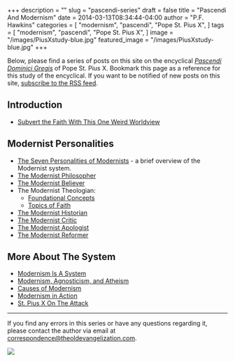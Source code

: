 +++
description = ""
slug = "pascendi-series"
draft = false
title = "Pascendi And Modernism"
date = 2014-03-13T08:34:44-04:00
author = "P.F. Hawkins"
categories = [
  "modernism",
  "pascendi",
  "Pope St. Pius X",
]
tags = [
  "modernism",
  "pascendi",
  "Pope St. Pius X",
]
image = "/images/PiusXstudy-blue.jpg"
featured_image = "/images/PiusXstudy-blue.jpg"
+++

Below, please find a series of posts on this site on the encyclical [*Pascendi Dominici Gregis*](http://www.papalencyclicals.net/Pius10/p10pasce.htm) of Pope St. Pius X. Bookmark this page as a reference for this study of the encyclical. If you want to be notified of new posts on this site, [subscribe to the RSS feed](http://theoldevangelization.com/rss/). 

## Introduction
- [Subvert the Faith With This One Weird Worldview](http://theoldevangelization.com/subvert-the-catholic-faith-with-this-one-weird-worldview/)

## Modernist Personalities
- [The Seven Personalities of Modernists](http://theoldevangelization.com/the-seven-personalities-of-modernists/) - a brief overview of the Modernist system.
- [The Modernist Philosopher](http://theoldevangelization.com/the-modernist-philosopher/)
- [The Modernist Believer](http://theoldevangelization.com/the-modernist-believer/)
- The Modernist Theologian:
    - [Foundational Concepts](http://theoldevangelization.com/the-modernist-theologian-foundational-concepts/)
    - [Topics of Faith](http://theoldevangelization.com/the-modernist-theologian-topics-of-faith/)
- [The Modernist Historian](http://theoldevangelization.com/the-modernist-historian/)
- [The Modernist Critic](http://theoldevangelization.com/the-modernist-critic/)
- [The Modernist Apologist](http://theoldevangelization.com/the-modernist-apologist/)
- [The Modernist Reformer](http://theoldevangelization.com/the-modernist-reformer/)

## More About The System
- [Modernism Is A System](http://theoldevangelization.com/modernism-is-a-system/)
- [Modernism, Agnosticism, and Atheism](http://theoldevangelization.com/modernism-agnosticism-and-atheism/)
- [Causes of Modernism](http://theoldevangelization.com/causes-of-modernism/)
- [Modernism in Action](http://theoldevangelization.com/modernism-in-action/)
- [St. Pius X On The Attack](http://theoldevangelization.com/st-pius-x-on-the-attack/)

* * *

If you find any errors in this series or have any questions regarding it, please contact the author via email at <correspondence@theoldevangelization.com>.

![](http://upload.wikimedia.org/wikipedia/commons/1/10/Descent_of_the_Modernists,_E._J._Pace,_Christian_Cartoons,_1922.jpg)
